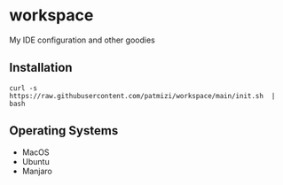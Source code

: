 # workspace
My IDE configuration and other goodies

## Installation
```shell
curl -s https://raw.githubusercontent.com/patmizi/workspace/main/init.sh  | bash
```

## Operating Systems
* MacOS
* Ubuntu
* Manjaro